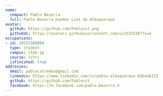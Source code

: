 ```yaml
---
name:
  compact: Pablo Bezerra
  full: Pablo Bezerra Guedes Lins de Albuquerque
avatar:
  github: https://github.com/Pablocst.png
  githubUC: https://avatars.githubusercontent.com/u/23335267?v=4
occupations:
- id: 20152380064
  type: student
  campus: ifpb-jp
  course: cstrc
  isFinished: true
addresses:
  email: pablocstredes@gmail.com
  linkedin: https://www.linkedin.com/in/pablo-albuquerque-83b4a6172
  github: https://github.com/Pablocst
  facebook: https://m.facebook.com/pablo.bezerra.9
---
```

